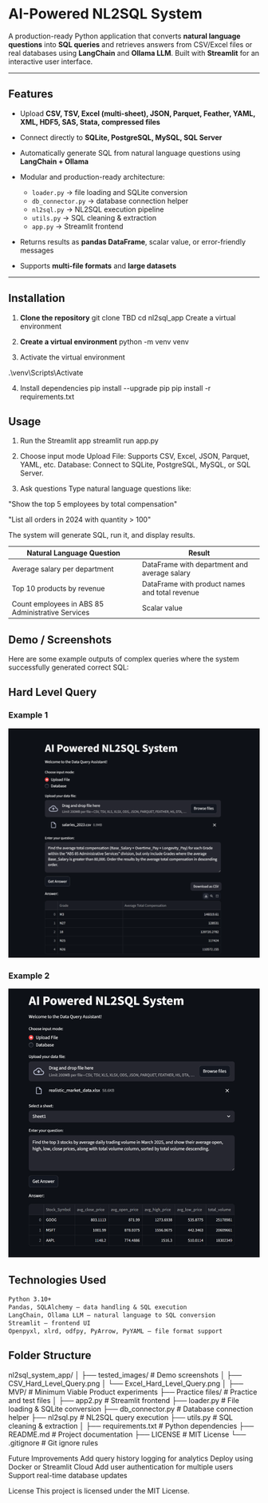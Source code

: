# AI-Powered NL2SQL System

A production-ready Python application that converts **natural language questions** into **SQL queries** and retrieves answers from CSV/Excel files or real databases using **LangChain** and **Ollama LLM**. Built with **Streamlit** for an interactive user interface.

---

## **Features**

- Upload **CSV, TSV, Excel (multi-sheet), JSON, Parquet, Feather, YAML, XML, HDF5, SAS, Stata, compressed files**  
- Connect directly to **SQLite, PostgreSQL, MySQL, SQL Server**  
- Automatically generate SQL from natural language questions using **LangChain + Ollama**  
- Modular and production-ready architecture:
  - `loader.py` → file loading and SQLite conversion  
  - `db_connector.py` → database connection helper  
  - `nl2sql.py` → NL2SQL execution pipeline  
  - `utils.py` → SQL cleaning & extraction  
  - `app.py` → Streamlit frontend  

- Returns results as **pandas DataFrame**, scalar value, or error-friendly messages  
- Supports **multi-file formats** and **large datasets**  

---

## **Installation**

1. **Clone the repository**
git clone TBD
cd nl2sql_app
Create a virtual environment

2. **Create a virtual environment**
python -m venv venv

3. Activate the virtual environment

.\venv\Scripts\Activate

4. Install dependencies
pip install --upgrade pip
pip install -r requirements.txt


## Usage
1. Run the Streamlit app
streamlit run app.py

2. Choose input mode
Upload File: Supports CSV, Excel, JSON, Parquet, YAML, etc.
Database: Connect to SQLite, PostgreSQL, MySQL, or SQL Server.

3. Ask questions
Type natural language questions like:

"Show the top 5 employees by total compensation"

"List all orders in 2024 with quantity > 100"

The system will generate SQL, run it, and display results.

| Natural Language Question                         | Result                                         |
| ------------------------------------------------- | ---------------------------------------------- |
| Average salary per department                     | DataFrame with department and average salary   |
| Top 10 products by revenue                        | DataFrame with product names and total revenue |
| Count employees in ABS 85 Administrative Services | Scalar value                                   |

## Demo / Screenshots

Here are some example outputs of complex queries where the system successfully generated correct SQL:

## Hard Level Query
### Example 1
![Example 1](tested_images/CSV_Hard_%20Level_Query.png)

### Example 2
![Example 2](tested_images/Excel_Hard_Level_Query.png)


## Technologies Used
    Python 3.10+
    Pandas, SQLAlchemy – data handling & SQL execution
    LangChain, Ollama LLM – natural language to SQL conversion
    Streamlit – frontend UI
    Openpyxl, xlrd, odfpy, PyArrow, PyYAML – file format support

## Folder Structure

nl2sql_system_app/
│
├── tested_images/           # Demo screenshots
│   ├── CSV_Hard_Level_Query.png
│   └── Excel_Hard_Level_Query.png
│
├── MVP/                     # Minimum Viable Product experiments
├── Practice files/          # Practice and test files
│
├── app2.py                  # Streamlit frontend
├── loader.py                # File loading & SQLite conversion
├── db_connector.py          # Database connection helper
├── nl2sql.py                # NL2SQL query execution
├── utils.py                 # SQL cleaning & extraction
│
├── requirements.txt         # Python dependencies
├── README.md                # Project documentation
├── LICENSE                  # MIT License
└── .gitignore              # Git ignore rules

Future Improvements
    Add query history logging for analytics
    Deploy using Docker or Streamlit Cloud
    Add user authentication for multiple users
    Support real-time database updates

License
This project is licensed under the MIT License.